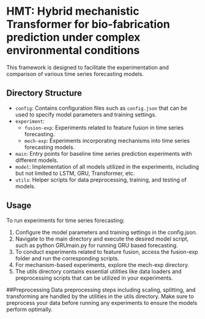 # HMT: Hybrid mechanistic Transformer for bio-fabrication prediction under complex environmental conditions

This framework is designed to facilitate the experimentation and comparison of various time series forecasting models.

## Directory Structure

- `config`: Contains configuration files such as `config.json` that can be used to specify model parameters and training settings.
- `experiment`: 
  - `fusion-exp`: Experiments related to feature fusion in time series forecasting.
  - `mech-exp`: Experiments incorporating mechanisms into time series forecasting models.
- `main`: Entry points for baseline time series prediction experiments with different models.
- `model`: Implementation of all models utilized in the experiments, including but not limited to LSTM, GRU, Transformer, etc.
- `utils`: Helper scripts for data preprocessing, training, and testing of models.

## Usage
To run experiments for time series forecasting:

1. Configure the model parameters and training settings in the config.json.
2. Navigate to the main directory and execute the desired model script, such as python GRUmain.py for running GRU based forecasting.
3. To conduct experiments related to feature fusion, access the fusion-exp folder and run the corresponding scripts.
4. For mechanism-based experiments, explore the mech-exp directory.
5. The utils directory contains essential utilities like data loaders and preprocessing scripts that can be utilized in your experiments.

##Preprocessing
Data preprocessing steps including scaling, splitting, and transforming are handled by the utilities in the utils directory. Make sure to preprocess your data before running any experiments to ensure the models perform optimally.
